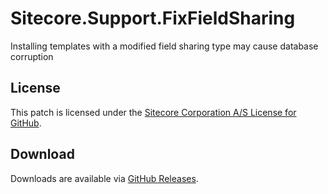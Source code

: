 # Sitecore.Support.FixFieldSharing
Installing templates with a modified field sharing type may cause database corruption

## License  
This patch is licensed under the [Sitecore Corporation A/S License for GitHub](https://github.com/sitecoresupport/Sitecore.Support.FixFieldSharing/blob/master/LICENSE).  

## Download  
Downloads are available via [GitHub Releases](https://github.com/sitecoresupport/Sitecore.Support.FixFieldSharing/releases).  
